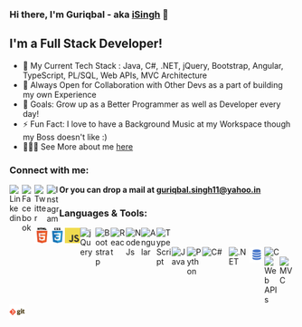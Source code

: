 ### Hi there, I'm Guriqbal - aka [iSingh][linkedin] 👋

## I'm a Full Stack Developer!

- 🔭 My Current Tech Stack : Java, C#, .NET, jQuery, Bootstrap, Angular, TypeScript, PL/SQL, Web APIs, MVC Architecture
- 👯 Always Open for Collaboration with Other Devs as a part of building my own Experience
- 🥅 Goals: Grow up as a Better Programmer as well as Developer every day!
- ⚡ Fun Fact: I love to have a Background Music at my Workspace though my Boss doesn't like :)
- 👨🏻‍💻 See More about me <a href="https://isingh-11.github.io/" target="_blank">here</a>

### Connect with me:

[<img align="left" alt="Linkedin" width="22px" src="https://cdn.jsdelivr.net/npm/simple-icons@v3/icons/linkedin.svg" />][linkedin] 
[<img align="left" alt="Facebook" width="22px" src="https://cdn.jsdelivr.net/npm/simple-icons@3.7.0/icons/facebook.svg" />][facebook]
[<img align="left" alt="Twitter" width="22px" src="https://cdn.jsdelivr.net/npm/simple-icons@v3/icons/twitter.svg" />][twitter]
[<img align="left" alt="Instagram" width="22px" src="https://cdn.jsdelivr.net/npm/simple-icons@v3/icons/instagram.svg" />][instagram] 
<b>Or you can drop a mail at <a href="mailto:guriqbal.singh11@yahoo.in">guriqbal.singh11@yahoo.in</a></b>

### Languages & Tools:

<img align="left" alt="HTML5" width="27px" src="https://raw.githubusercontent.com/github/explore/80688e429a7d4ef2fca1e82350fe8e3517d3494d/topics/html/html.png" />
<img align="left" alt="CSS3" width="27px" src="https://raw.githubusercontent.com/github/explore/80688e429a7d4ef2fca1e82350fe8e3517d3494d/topics/css/css.png" />
<img align="left" alt="JavaScript" width="27px" src="https://raw.githubusercontent.com/github/explore/80688e429a7d4ef2fca1e82350fe8e3517d3494d/topics/javascript/javascript.png" />
<img align="left" alt="jQuery" width="27px" src="https://cdn.iconscout.com/icon/free/png-512/jquery-10-1175155.png" />
<img align="left" alt="Bootstrap" width="27px" src="https://obscureproblemsandgotchas.com/wp-content/uploads/2018/06/bootstrap-stack-e1530246058846.png" />
<img align="left" alt="React" width="27px" src="https://upload.wikimedia.org/wikipedia/commons/thumb/a/a7/React-icon.svg/1200px-React-icon.svg.png" />
<img align="left" alt="NodeJs" width="27px" src="https://upload.wikimedia.org/wikipedia/commons/thumb/d/d9/Node.js_logo.svg/1200px-Node.js_logo.svg.png" />
<img align="left" alt="Angular" width="27px" src="https://upload.wikimedia.org/wikipedia/commons/thumb/c/cf/Angular_full_color_logo.svg/1200px-Angular_full_color_logo.svg.png" />
<img align="left" alt="TypeScript" width="27px" src="https://upload.wikimedia.org/wikipedia/commons/thumb/4/4c/Typescript_logo_2020.svg/1200px-Typescript_logo_2020.svg.png" />

<br />
<br />

<img alt="C" width="27px" src="https://cdn.jsdelivr.net/npm/programming-languages-logos@0.0.3/src/c/c_512x512.png" />
<img align="left" alt="Java" width="27px" src="https://cdn.jsdelivr.net/npm/programming-languages-logos@0.0.3/src/java/java_512x512.png" />
<img align="left" alt="Python" width="27px" src="https://raw.githubusercontent.com/rhoit/mode-icons/dump/icons/python.png" />
<img align="left" alt="C#" height="30px" width="47px" src="https://www.avenga.com/wp-content/uploads/2020/11/C-Sharp.png" />
<img align="left" alt=".NET" height="36px" width="36px" src="https://coniferllp.com/Products/asp.net-logo.png" />
<img align="left" alt="PL/SQL" width="27px" src="https://raw.githubusercontent.com/github/explore/80688e429a7d4ef2fca1e82350fe8e3517d3494d/topics/sql/sql.png" />
<img align="left" alt="Web APIs" width="27px" src="https://static.javatpoint.com/tutorial/webapi/images/web-api-tutorial.png" />
<img align="left" alt="MVC" width="26px" src="https://encrypted-tbn0.gstatic.com/images?q=tbn:ANd9GcTIw3PTarqWeUI-J6S6wCKPIeaz6mMFtf2jQdWT8EGK8RFK2ot5LreugYAjPMCMkVCmE9U&usqp=CAU" />

<br />

<img align="left" alt="Git" width="27px" src="https://raw.githubusercontent.com/github/explore/80688e429a7d4ef2fca1e82350fe8e3517d3494d/topics/git/git.png" />
<br />
<br />

---
[linkedin]: https://www.linkedin.com/in/isingh-11/
[facebook]: https://www.facebook.com/iSingh16
[twitter]: https://twitter.com/iGuriqbalSingh
[instagram]: https://www.instagram.com/_isingh_/
[mail]: guriqbal.singh11@yahoo.in
